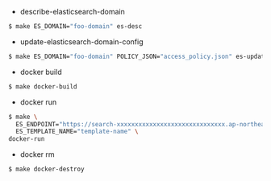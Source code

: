 - describe-elasticsearch-domain

```sh
$ make ES_DOMAIN="foo-domain" es-desc
```

- update-elasticsearch-domain-config

```sh
$ make ES_DOMAIN="foo-domain" POLICY_JSON="access_policy.json" es-update-domain
```

- docker build

```sh
$ make docker-build
```

- docker run

```sh
$ make \
  ES_ENDPOINT="https://search-xxxxxxxxxxxxxxxxxxxxxxxxxxxxxx.ap-northeast-1.es.amazonaws.com" \
  ES_TEMPLATE_NAME="template-name" \
docker-run
```
- docker rm

```sh
$ make docker-destroy
```
